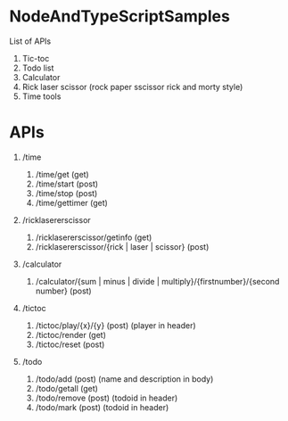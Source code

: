 # NodeAndTypeScriptSamples

List of APIs

1. Tic-toc
2. Todo list
3. Calculator
4. Rick laser scissor (rock paper sscissor rick and morty style)
5. Time tools

# APIs

1. /time
    1. /time/get (get)
    2. /time/start (post)
    3. /time/stop (post)
    4. /time/gettimer (get)

2. /ricklasererscissor
    1. /ricklasererscissor/getinfo (get)
    2. /ricklasererscissor/{rick | laser | scissor} (post)

3. /calculator
    1. /calculator/{sum | minus | divide | multiply}/{firstnumber}/{second number} (post)
    
4. /tictoc
    1. /tictoc/play/{x}/{y} (post) (player in header)
    2. /tictoc/render (get)
    3. /tictoc/reset (post)

4. /todo
    1. /todo/add (post) (name and description in body)
    2. /todo/getall (get)
    3. /todo/remove (post) (todoid in header)
    3. /todo/mark (post) (todoid in header)